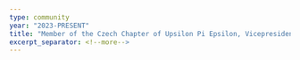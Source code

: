 ```yaml
---
type: community
year: "2023-PRESENT"
title: "Member of the Czech Chapter of Upsilon Pi Epsilon, Vicepresident since 2024"
excerpt_separator: <!--more-->
---
```

<!--more-->

